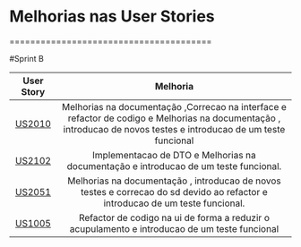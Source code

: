 # Melhorias nas User Stories
=======================================

#Sprint B

|User Story| Melhoria |
|:-------:|:----------:|
|[US2010](/docs/SPRINT_B/1190549/US2010 (Definir Niveis de criticidade))|Melhorias na documentação ,Correcao na interface e refactor de codigo e Melhorias na documentação , introducao de novos testes e introducao de um teste funcional|
|[US2102](docs/SPRINT_C/1190549/US2102 (Atribuir Criticidade a catálogo de serviços))| Implementacao de DTO e Melhorias na documentação e introducao de um teste funcional.|
|[US2051](docs/SPRINT_b/1190549/US2051) |Melhorias na documentação , introducao de novos testes e correcao do sd devido ao refactor e introducao de um teste funcional. |
|[US1005](docs/SPRINT_C/1190549/US1005 (Desenvolvimento da tarefa Manual))| Refactor de codigo na ui de forma a reduzir o acupulamento e introducao de um teste funcional | 